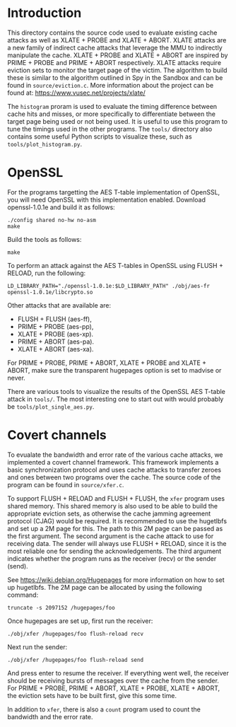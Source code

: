 Introduction
============

This directory contains the source code used to evaluate existing cache attacks as well as XLATE + PROBE and XLATE + ABORT. XLATE attacks are a new family of indirect cache attacks that leverage the MMU to indirectly manipulate the cache. XLATE + PROBE and XLATE + ABORT are inspired by PRIME + PROBE and PRIME + ABORT respectively. XLATE attacks require eviction sets to monitor the target page of the victim. The algorithm to build these is similar to the algorithm outlined in Spy in the Sandbox and can be found in `source/eviction.c`. More information about the project can be found at: https://www.vusec.net/projects/xlate/

The `histogram` proram is used to evaluate the timing difference between cache hits and misses, or more specifically to differentiate between the target page being used or not being used. It is useful to use this program to tune the timings used in the other programs. The `tools/` directory also contains some useful Python scripts to visualize these, such as `tools/plot_histogram.py`.

OpenSSL
=======

For the programs targetting the AES T-table implementation of OpenSSL, you will need OpenSSL with this implementation enabled. Download openssl-1.0.1e and build it as follows:

```
./config shared no-hw no-asm
make
```

Build the tools as follows:

```
make
```

To perform an attack against the AES T-tables in OpenSSL using FLUSH + RELOAD, run the following:

```
LD_LIBRARY_PATH="./openssl-1.0.1e:$LD_LIBRARY_PATH" ./obj/aes-fr openssl-1.0.1e/libcrypto.so
```

Other attacks that are available are:

 * FLUSH + FLUSH (aes-ff),
 * PRIME + PROBE (aes-pp),
 * XLATE + PROBE (aes-xp).
 * PRIME + ABORT (aes-pa).
 * XLATE + ABORT (aes-xa).

For PRIME + PROBE, PRIME + ABORT, XLATE + PROBE and XLATE + ABORT, make sure the transparent hugepages option is set to madvise or never.

There are various tools to visualize the results of the OpenSSL AES T-table attack in `tools/`. The most interesting one to start out with would probably be `tools/plot_single_aes.py`.

Covert channels
===============

To evualate the bandwidth and error rate of the various cache attacks, we implemented a covert channel framework. This framework implements a basic synchronization protocol and uses cache attacks to transfer zeroes and ones between two programs over the cache. The source code of the program can be found in `source/xfer.c`.

To support FLUSH + RELOAD and FLUSH + FLUSH, the `xfer` program uses shared memory. This shared memory is also used to be able to build the appropriate eviction sets, as otherwise the cache jamming agreement protocol (CJAG) would be required. It is recommended to use the hugetlbfs and set up a 2M page for this. The path to this 2M page can be passed as the first argument. The second argument is the cache attack to use for receiving data. The sender will always use FLUSH + RELOAD, since it is the most reliable one for sending the acknowledgements. The third argument indicates whether the program runs as the receiver (recv) or the sender (send).

See https://wiki.debian.org/Hugepages for more information on how to set up hugetlbfs. The 2M page can be allocated by using the following command:

```
truncate -s 2097152 /hugepages/foo
```

Once hugepages are set up, first run the receiver:

```
./obj/xfer /hugepages/foo flush-reload recv
```

Next run the sender:

```
./obj/xfer /hugepages/foo flush-reload send
```

And press enter to resume the receiver. If everything went well, the receiver should be receiving bursts of messages over the cache from the sender. For PRIME + PROBE, PRIME + ABORT, XLATE + PROBE, XLATE + ABORT, the eviction sets have to be built first, give this some time.

In addition to `xfer`, there is also a `count` program used to count the bandwidth and the error rate.

